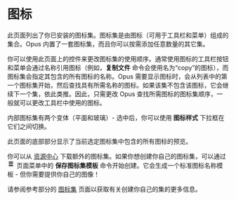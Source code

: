 # 图标

此页面列出了你已安装的图标集。图标集是由图标（可用于工具栏和菜单）组成的集合。Opus 内置了一套图标集，而且你可以按需添加任意数量的其它集。

你可以使用此页面上的控件来更改图标集的使用顺序。通常使用图标的工具栏按钮和菜单会通过名称引用图标（例如，**复制文件** 命令会使用名为“copy”的图标），而图标集会指定其包含的所有图标的名称。Opus 需要显示图标时，会从列表中的第一个图标集开始，然后查找具有所需名称的图标。如果该集不包含该图标，它会继续下一个集，依此类推。因此，只需更改 Opus 查找所需图标的图标集顺序，一般就可以更改工具栏中使用的图标。

内部图标集有两个变体（平面和玻璃）- 选中后，你可以使用 **图标样式** 下拉框在它们之间切换。

此页面的底部部分显示了当前选定图标集中包含的所有图标的预览。

你可以从 [资源中心](https://resource.dopus.com/c/downloads/icons?u=chaoses-ib) 下载额外的图标集。如果你想创建你自己的图标集，可以通过 ![](/Manual/images/media/13/prefs_menu.png) 页面菜单中的 **保存图标集模板** 命令开始创建。它会生成一个标准图标名称模板 - 但你需要提供你自己的图像！

请参阅参考部分的 [图标集](/Manual/reference/icon_sets/README.zh.md) 页面以获取有关创建你自己的集的更多信息。